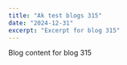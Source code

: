 ```yaml
---
title: "Ak test blogs 315"
date: "2024-12-31"
excerpt: "Excerpt for blog 315"
---
```


Blog content for blog 315
